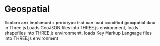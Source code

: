 # Geospatial
Explore and implement a prototype that can load specified geospatial data in Three.js
Loads.GeoJSON files into THREE.js environment, loads shapefiles into THREE.js environmentt, loads Key Markup Language files into THREE.js environment

